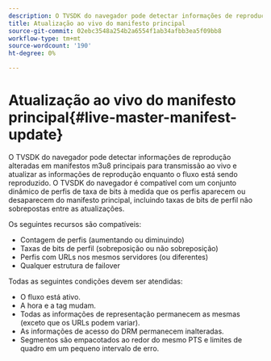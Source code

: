 ```yaml
---
description: O TVSDK do navegador pode detectar informações de reprodução alteradas em manifestos m3u8 principais para transmissão ao vivo e atualizar as informações de reprodução enquanto o fluxo está sendo reproduzido. O TVSDK do navegador é compatível com um conjunto dinâmico de perfis de taxa de bits à medida que os perfis aparecem ou desaparecem do manifesto principal, incluindo taxas de bits de perfil não sobrepostas entre as atualizações.
title: Atualização ao vivo do manifesto principal
source-git-commit: 02ebc3548a254b2a6554f1ab34afbb3ea5f09bb8
workflow-type: tm+mt
source-wordcount: '190'
ht-degree: 0%

---
```


# Atualização ao vivo do manifesto principal{#live-master-manifest-update}

O TVSDK do navegador pode detectar informações de reprodução alteradas em manifestos m3u8 principais para transmissão ao vivo e atualizar as informações de reprodução enquanto o fluxo está sendo reproduzido. O TVSDK do navegador é compatível com um conjunto dinâmico de perfis de taxa de bits à medida que os perfis aparecem ou desaparecem do manifesto principal, incluindo taxas de bits de perfil não sobrepostas entre as atualizações.

Os seguintes recursos são compatíveis:

* Contagem de perfis (aumentando ou diminuindo)
* Taxas de bits de perfil (sobreposição ou não sobreposição)
* Perfis com URLs nos mesmos servidores (ou diferentes)
* Qualquer estrutura de failover

Todas as seguintes condições devem ser atendidas:

* O fluxo está ativo.
* A hora e a tag mudam.
* Todas as informações de representação permanecem as mesmas (exceto que os URLs podem variar).
* As informações de acesso do DRM permanecem inalteradas.
* Segmentos são empacotados ao redor do mesmo PTS e limites de quadro em um pequeno intervalo de erro.
